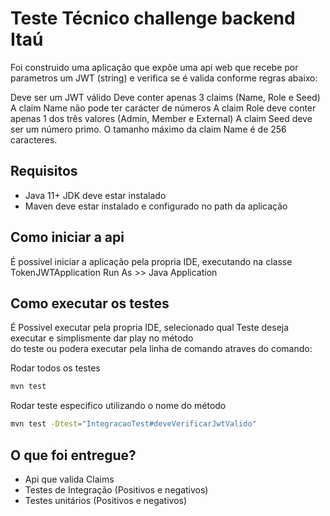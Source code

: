 # Teste Técnico challenge backend Itaú

Foi construido uma aplicação que expõe uma api web que recebe por parametros um JWT (string) e verifica se é valida conforme regras abaixo:

Deve ser um JWT válido
Deve conter apenas 3 claims (Name, Role e Seed)
A claim Name não pode ter carácter de números
A claim Role deve conter apenas 1 dos três valores (Admin, Member e External)
A claim Seed deve ser um número primo.
O tamanho máximo da claim Name é de 256 caracteres.

##  Requisitos
* Java 11+ JDK deve estar instalado
* Maven deve estar instalado e configurado no path da aplicação

## Como iniciar a api
É possivel iniciar a aplicação pela propria IDE, executando na classe TokenJWTApplication Run As >> Java Application 

## Como executar os testes
É Possivel executar pela propria IDE, selecionado qual Teste deseja executar e simplismente dar play no método <br>
do teste ou podera executar pela linha de comando atraves do comando:<br>

Rodar todos os testes<br>
```bash
mvn test 
```
Rodar teste especifico utilizando o nome do método<br>
```bash
mvn test -Dtest="IntegracaoTest#deveVerificarJwtValido"
```

## O que foi entregue?
* Api que valida Claims
* Testes de Integração (Positivos e negativos)
* Testes unitários (Positivos e negativos)
